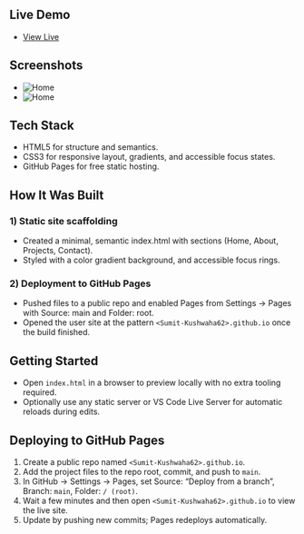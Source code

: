 

## Live Demo

- [View Live](google.com)

## Screenshots

- ![Home](screenshots/home.png)
- ![Home](screenshots/home.png)



## Tech Stack

- HTML5 for structure and semantics.  
- CSS3 for responsive layout, gradients, and accessible focus states.
- GitHub Pages for free static hosting. 


## How It Was Built

### 1) Static site scaffolding  
- Created a minimal, semantic index.html with sections (Home, About, Projects, Contact). 
- Styled with a color gradient background,  and accessible focus rings. 

### 2) Deployment to GitHub Pages  
- Pushed files to a public repo and enabled Pages from Settings → Pages with Source: main and Folder: root.
- Opened the user site at the pattern `<Sumit-Kushwaha62>.github.io` once the build finished. 

## Getting Started 
- Open `index.html` in a browser to preview locally with no extra tooling required. 
- Optionally use any static server or VS Code Live Server for automatic reloads during edits.



## Deploying to GitHub Pages

1) Create a public repo named `<Sumit-Kushwaha62>.github.io`.  
2) Add the project files to the repo root, commit, and push to `main`.  
3) In GitHub → Settings → Pages, set Source: “Deploy from a branch”, Branch: `main`, Folder: `/ (root)`.  
4) Wait a few minutes and then open `<Sumit-Kushwaha62>.github.io` to view the live site.  
5) Update by pushing new commits; Pages redeploys automatically. 



